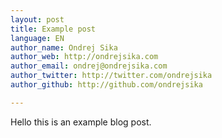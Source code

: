 ```yaml
---
layout: post
title: Example post
language: EN
author_name: Ondrej Sika
author_web: http://ondrejsika.com
author_email: ondrej@ondrejsika.com
author_twitter: http://twitter.com/ondrejsika
author_github: http://github.com/ondrejsika

---
```


Hello this is an example blog post.


